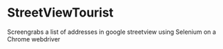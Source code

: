 # StreetViewTourist
Screengrabs a list of addresses in google streetview using Selenium on a Chrome webdriver

